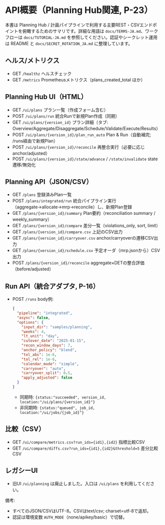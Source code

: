 # API概要（Planning Hub関連, P-23）

本書は Planning Hub / 計画パイプラインで利用する主要REST・CSVエンドポイントを俯瞰するためのサマリです。詳細な用語は `docs/TERMS-JA.md`、ワークフローは `docs/TUTORIAL-JA.md` を参照してください。認証やシークレット運用は README と `docs/SECRET_ROTATION_JA.md` に整理しています。

## ヘルス/メトリクス
- GET `/healthz` ヘルスチェック
- GET `/metrics` Prometheusメトリクス（plans_created_total ほか）

## Planning Hub UI（HTML）
- GET `/ui/plans` プラン一覧（作成フォーム含む）
- POST `/ui/plans/run` 統合Runで新規Plan作成（同期）
- GET `/ui/plans/{version_id}` プラン詳細（タブ: Overview/Aggregate/Disaggregate/Schedule/Validate/Execute/Results）
- POST `/ui/plans/{version_id}/plan_run_auto` Plan & Run（自動補完; /runs経由で新規Plan）
- POST `/ui/plans/{version_id}/reconcile` 再整合実行（必要に応じanchor/adjusted）
- POST `/ui/plans/{version_id}/state/advance` / `/state/invalidate` state遷移/無効化

## Planning API（JSON/CSV）
- GET `/plans` 登録済みPlan一覧
- POST `/plans/integrated/run` 統合パイプライン実行（aggregate→allocate→mrp→reconcile）し、新規Plan登録
- GET `/plans/{version_id}/summary` Plan要約（reconciliation summary / weekly_summary）
- GET `/plans/{version_id}/compare` 差分一覧（violations_only, sort, limit）
- GET `/plans/{version_id}/compare.csv` 上記のCSV出力
- GET `/plans/{version_id}/carryover.csv` anchor/carryoverの遷移CSV出力
- GET `/plans/{version_id}/schedule.csv` 予定オーダ（mrp.jsonから）CSV出力
- POST `/plans/{version_id}/reconcile` aggregate×DETの整合評価（before/adjusted）

## Run API（統合アダプタ, P-16）
- POST `/runs` body例:
  ```json
  {
    "pipeline": "integrated",
    "async": false,
    "options": {
      "input_dir": "samples/planning",
      "weeks": 4,
      "lt_unit": "day",
      "cutover_date": "2025-01-15",
      "recon_window_days": 7,
      "anchor_policy": "blend",
      "tol_abs": 1e-6,
      "tol_rel": 1e-6,
      "calendar_mode": "simple",
      "carryover": "auto",
      "carryover_split": 0.5,
      "apply_adjusted": false
    }
  }
  ```
  - 同期時: `{status:"succeeded", version_id, location:"/ui/plans/{version_id}"}`
  - 非同期時: `{status:"queued", job_id, location:"/ui/jobs/{job_id}"}`

## 比較（CSV）
- GET `/ui/compare/metrics.csv?run_ids={id1},{id2}` 指標比較CSV
- GET `/ui/compare/diffs.csv?run_ids={id1},{id2}&threshold=5` 差分比較CSV

## レガシーUI
- 旧UI `/ui/planning` は廃止しました。入口は `/ui/plans` を利用してください。

備考:
- すべてのJSON/CSVはUTF-8。CSVはtext/csv; charset=utf-8で返却。
- 認証は環境変数 `AUTH_MODE`（none/apikey/basic）で切替。
